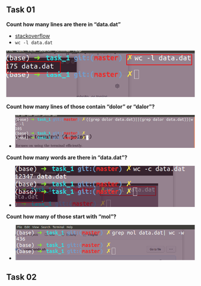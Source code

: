 ## Task 01

**Count how many lines are there in “data.dat”**

+ [stackoverflow](https://stackoverflow.com/questions/3137094/how-to-count-lines-in-a-document)
+ `wc -l data.dat`

![1](https://github.com/zsmShining/learnCpp/blob/master/hw01/hw01.assets/image-20210310161219395.png)



**Count how many lines of those contain “dolor” or “dalor”?**

+ ![image-20210310162947675](https://github.com/zsmShining/learnCpp/blob/master/hw01/hw01.assets/image-20210310162947675.png)

**Count how many words are there in “data.dat”?**

+ ![image-20210310163100590](https://github.com/zsmShining/learnCpp/blob/master/hw01/hw01.assets/image-20210310163100590.png)

**Count how many of those start with “mol”?**

+ ![image-20210310163437481](https://github.com/zsmShining/learnCpp/blob/master/hw01/hw01.assets/image-20210310163437481.png)



## Task 02

